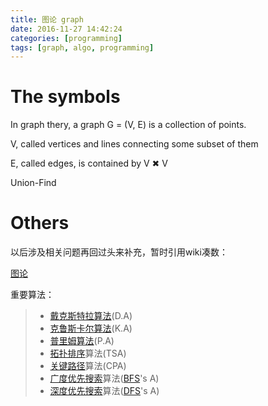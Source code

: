 ```yaml
---
title: 图论 graph
date: 2016-11-27 14:42:24
categories: [programming]
tags: [graph, algo, programming]
---
```


# The symbols

In graph thery, a graph G = (V, E) is a collection of points.

V, called vertices and lines connecting some subset of them

E, called edges, is contained by V ✖ V

Union-Find

# Others

以后涉及相关问题再回过头来补充，暂时引用wiki凑数：

[图论](https://zh.wikipedia.org/wiki/%E5%9B%BE%E8%AE%BA)

重要算法：

>- [戴克斯特拉算法](https://zh.wikipedia.org/wiki/%E6%88%B4%E5%85%8B%E6%96%AF%E7%89%B9%E6%8B%89%E7%AE%97%E6%B3%95)(D.A)
>- [克鲁斯卡尔算法](https://zh.wikipedia.org/wiki/%E5%85%8B%E9%B2%81%E6%96%AF%E5%85%8B%E5%B0%94%E6%BC%94%E7%AE%97%E6%B3%95)(K.A)
>- [普里姆算法](https://zh.wikipedia.org/wiki/%E6%99%AE%E9%87%8C%E5%A7%86%E7%AE%97%E6%B3%95)(P.A)
>- [拓扑排序](https://zh.wikipedia.org/wiki/%E6%8B%93%E6%89%91%E6%8E%92%E5%BA%8F)算法(TSA)
>- [关键路径](https://zh.wikipedia.org/wiki/%E5%85%B3%E9%94%AE%E8%B7%AF%E5%BE%84)算法(CPA)
>- [广度优先搜索](https://zh.wikipedia.org/wiki/%E5%B9%BF%E5%BA%A6%E4%BC%98%E5%85%88%E6%90%9C%E7%B4%A2)算法([BFS](https://zh.wikipedia.org/wiki/BFS)'s A)
>- [深度优先搜索](https://zh.wikipedia.org/wiki/%E6%B7%B1%E5%BA%A6%E4%BC%98%E5%85%88%E6%90%9C%E7%B4%A2)算法([DFS](https://zh.wikipedia.org/wiki/DFS)'s A)

